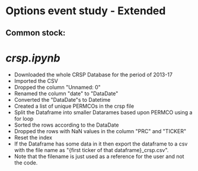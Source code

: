 # Options event study - Extended

## Common stock:
# _crsp.ipynb_
 - Downloaded the whole CRSP Database for the period of 2013-17
 - Imported the CSV 
 - Dropped the column "Unnamed: 0"
 - Renamed the column "date" to "DataDate"
 - Converted the "DataDate"s to Datetime
 - Created a list of unique PERMCOs in the crsp file
 - Split the Dataframe into smaller Datarames based upon PERMCO using a for loop
 - Sorted the rows according to the DataDate
 - Dropped the rows with NaN values in the column "PRC" and "TICKER"
 - Reset the index
 - If the Dataframe has some data in it then export the dataframe to a csv with the file name as "{first ticker of that dataframe}_crsp.csv".
 - Note that the filename is just used as a reference for the user and not the code.

